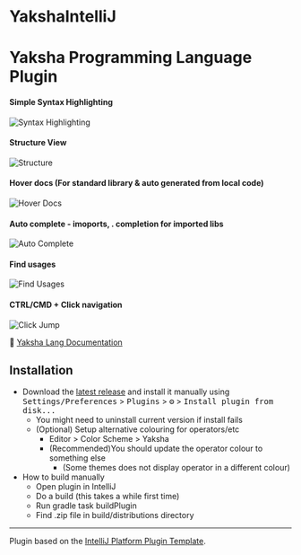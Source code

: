 # YakshaIntelliJ
<!--
![Build](https://github.com/YakshaLang/YakshaIntelliJ/workflows/Build/badge.svg)
[![Version](https://img.shields.io/jetbrains/plugin/v/PLUGIN_ID.svg)](https://plugins.jetbrains.com/plugin/PLUGIN_ID)
[![Downloads](https://img.shields.io/jetbrains/plugin/d/PLUGIN_ID.svg)](https://plugins.jetbrains.com/plugin/PLUGIN_ID)

## Template ToDo list
- [x] Create a new [IntelliJ Platform Plugin Template][template] project.
- [ ] Get familiar with the [template documentation][template].
- [x] Verify the [pluginGroup](./gradle.properties), [plugin ID](./src/main/resources/META-INF/plugin.xml) and [sources package](./src/main/kotlin).
- [x] Review the [Legal Agreements](https://plugins.jetbrains.com/docs/marketplace/legal-agreements.html).
- [ ] [Publish a plugin manually](https://plugins.jetbrains.com/docs/intellij/publishing-plugin.html?from=IJPluginTemplate) for the first time.
- [ ] Set the Plugin ID in the above README badges.
- [ ] Set the [Deployment Token](https://plugins.jetbrains.com/docs/marketplace/plugin-upload.html).
- [ ] Click the <kbd>Watch</kbd> button on the top of the [IntelliJ Platform Plugin Template][template] to be notified about releases containing new features and fixes.
-->

<!-- Plugin description -->
# Yaksha Programming Language Plugin

#### Simple Syntax Highlighting
![Syntax Highlighting](https://raw.githubusercontent.com/YakshaLang/YakshaIntelliJ/main/screenshots/SyntaxHighLighting.png)

#### Structure View
![Structure](https://raw.githubusercontent.com/YakshaLang/YakshaIntelliJ/main/screenshots/Structure.png)

#### Hover docs (For standard library & auto generated from local code)
![Hover Docs](https://raw.githubusercontent.com/YakshaLang/YakshaIntelliJ/main/screenshots/HoverDocs.png)

#### Auto complete - imoports, . completion for imported libs
![Auto Complete](https://raw.githubusercontent.com/YakshaLang/YakshaIntelliJ/main/screenshots/AutoComplete.gif)

#### Find usages
![Find Usages](https://raw.githubusercontent.com/YakshaLang/YakshaIntelliJ/main/screenshots/FindUsages.png)

#### CTRL/CMD + Click navigation
![Click Jump](https://raw.githubusercontent.com/YakshaLang/YakshaIntelliJ/main/screenshots/ClickJump.gif)


🔗 [Yaksha Lang Documentation](https://yakshalang.github.io/)
<!-- Plugin description end -->

## Installation

- Download the [latest release](https://github.com/YakshaLang/YakshaIntelliJ/releases/latest) and install it manually using
  <kbd>Settings/Preferences</kbd> > <kbd>Plugins</kbd> > <kbd>⚙️</kbd> > <kbd>Install plugin from disk...</kbd>
  - You might need to uninstall current version if install fails
  - (Optional) Setup alternative colouring for operators/etc
    - Editor > Color Scheme > Yaksha
    - (Recommended)You should update the operator colour to something else
      - (Some themes does not display operator in a different colour)
- How to build manually
  - Open plugin in IntelliJ
  - Do a build (this takes a while first time)
  - Run gradle task buildPlugin
  - Find .zip file in build/distributions directory

---
Plugin based on the [IntelliJ Platform Plugin Template][template].

[template]: https://github.com/JetBrains/intellij-platform-plugin-template
